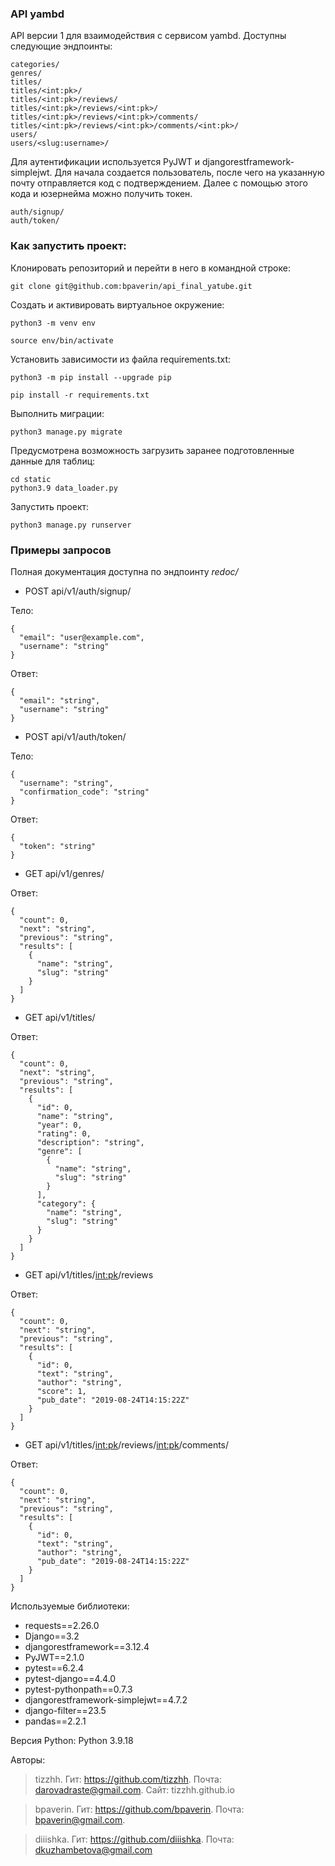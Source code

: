 ### API yambd
API версии 1 для взаимодействия с сервисом yambd. Доступны следующие эндпоинты:
```
categories/
genres/
titles/
titles/<int:pk>/
titles/<int:pk>/reviews/
titles/<int:pk>/reviews/<int:pk>/
titles/<int:pk>/reviews/<int:pk>/comments/
titles/<int:pk>/reviews/<int:pk>/comments/<int:pk>/
users/
users/<slug:username>/
``` 

Для аутентификации используется PyJWT и djangorestframework-simplejwt. Для начала создается пользователь, после чего на указанную почту отправляется код с подтверждением. Далее с помощью этого кода и юзернейма можно получить токен.
```
auth/signup/
auth/token/
```

### Как запустить проект:

Клонировать репозиторий и перейти в него в командной строке:

```
git clone git@github.com:bpaverin/api_final_yatube.git
```


Cоздать и активировать виртуальное окружение:

```
python3 -m venv env
```

```
source env/bin/activate
```

Установить зависимости из файла requirements.txt:

```
python3 -m pip install --upgrade pip
```

```
pip install -r requirements.txt
```

Выполнить миграции:

```
python3 manage.py migrate
```

Предусмотрена возможность загрузить заранее подготовленные данные для таблиц:
```
cd static
python3.9 data_loader.py 
```

Запустить проект:

```
python3 manage.py runserver
```

### Примеры запросов
Полная документация доступна по эндпоинту *redoc/*

- POST api/v1/auth/signup/

Тело:
```
{
  "email": "user@example.com",
  "username": "string"
}
```

Ответ:
```
{
  "email": "string",
  "username": "string"
}
```

- POST api/v1/auth/token/

Тело:
```
{
  "username": "string",
  "confirmation_code": "string"
}
```

Ответ:
```
{
  "token": "string"
}
```

- GET api/v1/genres/

Ответ:
```
{
  "count": 0,
  "next": "string",
  "previous": "string",
  "results": [
    {
      "name": "string",
      "slug": "string"
    }
  ]
}
```
- GET api/v1/titles/

Ответ:
```
{
  "count": 0,
  "next": "string",
  "previous": "string",
  "results": [
    {
      "id": 0,
      "name": "string",
      "year": 0,
      "rating": 0,
      "description": "string",
      "genre": [
        {
          "name": "string",
          "slug": "string"
        }
      ],
      "category": {
        "name": "string",
        "slug": "string"
      }
    }
  ]
}
```
- GET api/v1/titles/<int:pk>/reviews

Ответ:
```
{
  "count": 0,
  "next": "string",
  "previous": "string",
  "results": [
    {
      "id": 0,
      "text": "string",
      "author": "string",
      "score": 1,
      "pub_date": "2019-08-24T14:15:22Z"
    }
  ]
}
```
- GET api/v1/titles/<int:pk>/reviews/<int:pk>/comments/

Ответ:
```
{
  "count": 0,
  "next": "string",
  "previous": "string",
  "results": [
    {
      "id": 0,
      "text": "string",
      "author": "string",
      "pub_date": "2019-08-24T14:15:22Z"
    }
  ]
}
```

Используемые библиотеки:
- requests==2.26.0
- Django==3.2
- djangorestframework==3.12.4
- PyJWT==2.1.0
- pytest==6.2.4
- pytest-django==4.4.0
- pytest-pythonpath==0.7.3
- djangorestframework-simplejwt==4.7.2
- django-filter==23.5
- pandas==2.2.1

Версия Python:
Python 3.9.18

Авторы:

> tizzhh. Гит: https://github.com/tizzhh. Почта: darovadraste@gmail.com. Сайт: tizzhh.github.io

> bpaverin. Гит: https://github.com/bpaverin. Почта: bpaverin@gmail.com.

> diiishka. Гит: https://github.com/diiishka. Почта: dkuzhambetova@gmail.com